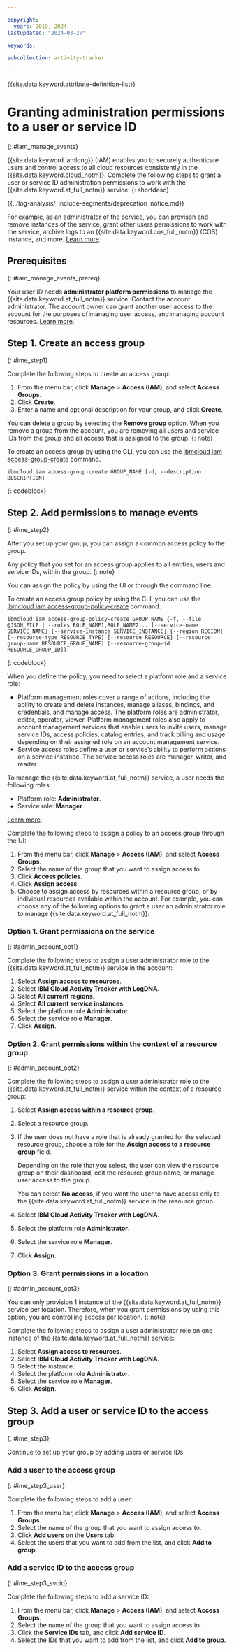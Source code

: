 ```yaml
---

copyright:
  years: 2019, 2024
lastupdated: "2024-03-27"

keywords:

subcollection: activity-tracker

---
```


{{site.data.keyword.attribute-definition-list}}


# Granting administration permissions to a user or service ID
{: #iam_manage_events}

{{site.data.keyword.iamlong}} (IAM) enables you to securely authenticate users and control access to all cloud resources consistently in the {{site.data.keyword.cloud_notm}}. Complete the following steps to grant a user or service ID administration permissions to work with the {{site.data.keyword.at_full_notm}} service:
{: shortdesc}

<!-- Common deprecation statement -->
{{../log-analysis/_include-segments/deprecation_notice.md}}

For example, as an administrator of the service, you can provison and remove instances of the service, grant other users permissions to work with the service, archive logs to an {{site.data.keyword.cos_full_notm}} (COS) instance, and more. [Learn more](/docs/services/activity-tracker?topic=activity-tracker-iam#iam).

## Prerequisites
{: #iam_manage_events_prereq}

Your user ID needs **administrator platform permissions** to manage the {{site.data.keyword.at_full_notm}} service. Contact the account administrator. The account owner can grant another user access to the account for the purposes of managing user access, and managing account resources. [Learn more](/docs/account?topic=account-userroles).


## Step 1. Create an access group
{: #ime_step1}

Complete the following steps to create an access group:

1. From the menu bar, click **Manage** &gt; **Access (IAM)**, and select **Access Groups**.
2. Click **Create**.
3. Enter a name and optional description for your group, and click **Create**.

You can delete a group by selecting the **Remove group** option. When you remove a group from the account, you are removing all users and service IDs from the group and all access that is assigned to the group.
{: note}

To create an access group by using the CLI, you can use the [ibmcloud iam access-group-create](/docs/cli?topic=cli-ibmcloud_commands_iam#ibmcloud_iam_access_group_policy_create) command.

```text
ibmcloud iam access-group-create GROUP_NAME [-d, --description DESCRIPTION]
```
{: codeblock}




## Step 2. Add permissions to manage events
{: #ime_step2}

After you set up your group, you can assign a common access policy to the group.

Any policy that you set for an access group applies to all entities, users and service IDs, within the group.
{: note}

You can assign the policy by using the UI or through the command line.

To create an access group policy by using the CLI, you can use the [ibmcloud iam access-group-policy-create](/docs/cli?topic=cli-ibmcloud_commands_iam#ibmcloud_iam_access_group_policy_create) command.

```text
ibmcloud iam access-group-policy-create GROUP_NAME {-f, --file @JSON_FILE | --roles ROLE_NAME1,ROLE_NAME2... [--service-name SERVICE_NAME] [--service-instance SERVICE_INSTANCE] [--region REGION] [--resource-type RESOURCE_TYPE] [--resource RESOURCE] [--resource-group-name RESOURCE_GROUP_NAME] [--resource-group-id RESOURCE_GROUP_ID]}
```
{: codeblock}

When you define the policy, you need to select a platform role and a service role:
* Platform management roles cover a range of actions, including the ability to create and delete instances, manage aliases, bindings, and credentials, and manage access. The platform roles are administrator, editor, operator, viewer. Platform management roles also apply to account management services that enable users to invite users, manage service IDs, access policies, catalog entries, and track billing and usage depending on their assigned role on an account management service.
* Service access roles define a user or service’s ability to perform actions on a service instance. The service access roles are manager, writer, and reader.

To manage the {{site.data.keyword.at_full_notm}} service, a user needs the following roles:
* Platform role: **Administrator**.
* Service role: **Manager**.

[Learn more](/docs/services/activity-tracker?topic=activity-tracker-iam#iam).

Complete the following steps to assign a policy to an access group through the UI:

1. From the menu bar, click **Manage** &gt; **Access (IAM)**, and select **Access Groups**.
2. Select the name of the group that you want to assign access to.
3. Click **Access policies**.
4. Click **Assign access**.
5. Choose to assign access by resources within a resource group, or by individual resources available within the account. For example, you can choose any of the following options to grant a user an administrator role to manage {{site.data.keyword.at_full_notm}}:

### Option 1. Grant permissions on the service
{: #admin_account_opt1}

Complete the following steps to assign a user administrator role to the {{site.data.keyword.at_full_notm}} service in the account:

1. Select **Assign access to resources**.
2. Select **IBM Cloud Activity Tracker with LogDNA**.
3. Select **All current regions**.
4. Select **All current service instances**.
5. Select the platform role **Administrator**.
6. Select the service role **Manager**.
7. Click **Assign**.

### Option 2. Grant permissions within the context of a resource group
{: #admin_account_opt2}

Complete the following steps to assign a user administrator role to the {{site.data.keyword.at_full_notm}} service within the context of a resource group:

1. Select **Assign access within a resource group**.
2. Select a resource group.
3. If the user does not have a role that is already granted for the selected resource group, choose a role for the **Assign access to a resource group** field.

    Depending on the role that you select, the user can view the resource group on their dashboard, edit the resource group name, or manage user access to the group.

    You can select **No access**, if you want the user to have access only to the {{site.data.keyword.at_full_notm}} service in the resource group.

4. Select **IBM Cloud Activity Tracker with LogDNA**.
5. Select the platform role **Administrator**.
6. Select the service role **Manager**.
7. Click **Assign**.

### Option 3. Grant permissions in a location
{: #admin_account_opt3}

You can only provision 1 instance of the {{site.data.keyword.at_full_notm}} service per location. Therefore, when you grant permissions by using this option, you are controlling access per location.
{: note}

Complete the following steps to assign a user administrator role on one instance of the {{site.data.keyword.at_full_notm}} service:

1. Select **Assign access to resources**.
2. Select **IBM Cloud Activity Tracker with LogDNA**.
3. Select the instance.
4. Select the platform role **Administrator**.
5. Select the service role **Manager**.
6. Click **Assign**.



## Step 3. Add a user or service ID to the access group
{: #ime_step3}

Continue to set up your group by adding users or service IDs.

### Add a user to the access group
{: #ime_step3_user}

Complete the following steps to add a user:

1. From the menu bar, click **Manage** &gt; **Access (IAM)**, and select **Access Groups**.
2. Select the name of the group that you want to assign access to.
3. Click **Add users** on the **Users** tab.
4. Select the users that you want to add from the list, and click **Add to group**.


### Add a service ID to the access group
{: #ime_step3_svcid}

Complete the following steps to add a service ID:

1. From the menu bar, click **Manage** &gt; **Access (IAM)**, and select **Access Groups**.
2. Select the name of the group that you want to assign access to.
3. Click the **Service IDs** tab, and click **Add service ID**.
4. Select the IDs that you want to add from the list, and click **Add to group**.
